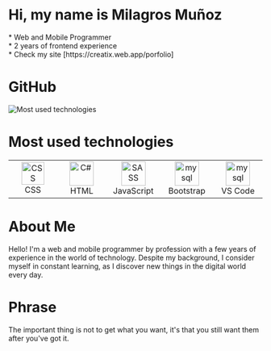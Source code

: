 <h1> Hi, my name is Milagros Muñoz</h1>
</hr>
* Web and Mobile Programmer </br>
* 2 years of frontend experience </br>
* Check my site [https://creatix.web.app/porfolio]

<h1>GitHub</h1> 
</hr>
<img src="https://github-readme-stats.vercel.app/api?username=MilagrosMunoz" alt="Most used technologies">

<h1>Most used technologies</h1> 
</hr>
<table>
  <tr>
        <td align="center" width="96">
          <img src="https://cdn.jsdelivr.net/gh/devicons/devicon/icons/css3/css3-original.svg" width="45" height="45" alt="CSS" />
          <br>CSS
        </td>
        <td align="center" width="96">
          <img src="https://cdn.jsdelivr.net/gh/devicons/devicon/icons/html5/html5-original.svg" width="48" height="48" alt="C#" />
          <br>HTML
      </td>
       <td align="center" width="96">
          <img src="https://cdn.jsdelivr.net/gh/devicons/devicon/icons/javascript/javascript-original.svg" width="48" height="48" alt="SASS" />
          <br>JavaScript
       </td>
       <td align="center" width="96">
          <img src="https://cdn.jsdelivr.net/gh/devicons/devicon/icons/bootstrap/bootstrap-original.svg" width="48" height="48" alt="mysql" />
          <br>Bootstrap
       </td>
       <td align="center" width="96">
          <img src="https://cdn.jsdelivr.net/gh/devicons/devicon/icons/bootstrap/bootstrap-original.svg(https://camo.githubusercontent.com/)" width="48" height="48" alt="mysql" />
          <br>VS Code
       </td>
  </tr> 
</table>

<h1>About Me</h1> 
</hr>

<p>Hello! I'm a web and mobile programmer by profession with a few years of experience in the world of technology. Despite my background, I consider myself in constant learning, as I discover new things in the digital world every day.</p>

<h1>Phrase</h1> 
</hr>
<p>The important thing is not to get what you want, it's that you still want them after you've got it.</p>
